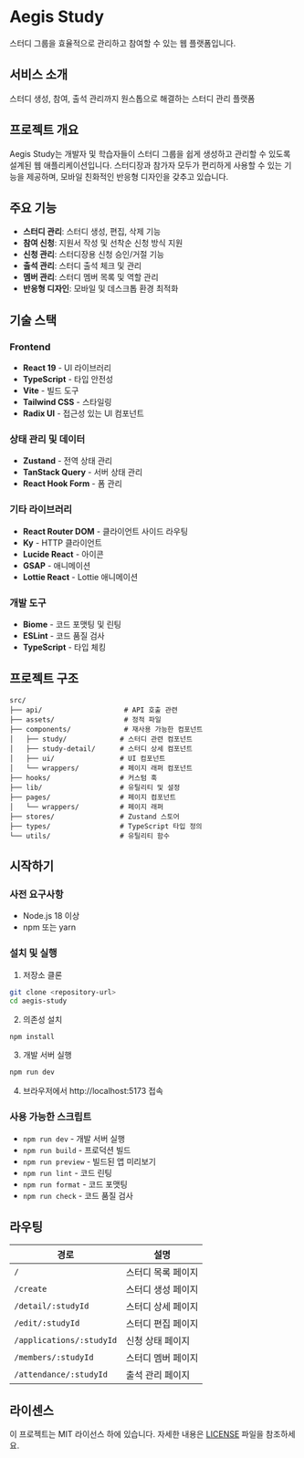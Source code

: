 # Aegis Study

스터디 그룹을 효율적으로 관리하고 참여할 수 있는 웹 플랫폼입니다.

## 서비스 소개

스터디 생성, 참여, 출석 관리까지 원스톱으로 해결하는 스터디 관리 플랫폼

## 프로젝트 개요

Aegis Study는 개발자 및 학습자들이 스터디 그룹을 쉽게 생성하고 관리할 수 있도록 설계된 웹 애플리케이션입니다. 스터디장과 참가자 모두가 편리하게 사용할 수 있는 기능을 제공하며, 모바일 친화적인 반응형 디자인을 갖추고 있습니다.

## 주요 기능

- **스터디 관리**: 스터디 생성, 편집, 삭제 기능
- **참여 신청**: 지원서 작성 및 선착순 신청 방식 지원
- **신청 관리**: 스터디장용 신청 승인/거절 기능
- **출석 관리**: 스터디 출석 체크 및 관리
- **멤버 관리**: 스터디 멤버 목록 및 역할 관리
- **반응형 디자인**: 모바일 및 데스크톱 환경 최적화

## 기술 스택

### Frontend
- **React 19** - UI 라이브러리
- **TypeScript** - 타입 안전성
- **Vite** - 빌드 도구
- **Tailwind CSS** - 스타일링
- **Radix UI** - 접근성 있는 UI 컴포넌트

### 상태 관리 및 데이터
- **Zustand** - 전역 상태 관리
- **TanStack Query** - 서버 상태 관리
- **React Hook Form** - 폼 관리

### 기타 라이브러리
- **React Router DOM** - 클라이언트 사이드 라우팅
- **Ky** - HTTP 클라이언트
- **Lucide React** - 아이콘
- **GSAP** - 애니메이션
- **Lottie React** - Lottie 애니메이션

### 개발 도구
- **Biome** - 코드 포맷팅 및 린팅
- **ESLint** - 코드 품질 검사
- **TypeScript** - 타입 체킹

## 프로젝트 구조

```
src/
├── api/                    # API 호출 관련
├── assets/                 # 정적 파일
├── components/             # 재사용 가능한 컴포넌트
│   ├── study/             # 스터디 관련 컴포넌트
│   ├── study-detail/      # 스터디 상세 컴포넌트
│   ├── ui/                # UI 컴포넌트
│   └── wrappers/          # 페이지 래퍼 컴포넌트
├── hooks/                 # 커스텀 훅
├── lib/                   # 유틸리티 및 설정
├── pages/                 # 페이지 컴포넌트
│   └── wrappers/          # 페이지 래퍼
├── stores/                # Zustand 스토어
├── types/                 # TypeScript 타입 정의
└── utils/                 # 유틸리티 함수
```

## 시작하기

### 사전 요구사항

- Node.js 18 이상
- npm 또는 yarn

### 설치 및 실행

1. 저장소 클론
```bash
git clone <repository-url>
cd aegis-study
```

2. 의존성 설치
```bash
npm install
```

3. 개발 서버 실행
```bash
npm run dev
```

4. 브라우저에서 http://localhost:5173 접속

### 사용 가능한 스크립트

- `npm run dev` - 개발 서버 실행
- `npm run build` - 프로덕션 빌드
- `npm run preview` - 빌드된 앱 미리보기
- `npm run lint` - 코드 린팅
- `npm run format` - 코드 포맷팅
- `npm run check` - 코드 품질 검사

## 라우팅

| 경로 | 설명 |
|------|------|
| `/` | 스터디 목록 페이지 |
| `/create` | 스터디 생성 페이지 |
| `/detail/:studyId` | 스터디 상세 페이지 |
| `/edit/:studyId` | 스터디 편집 페이지 |
| `/applications/:studyId` | 신청 상태 페이지 |
| `/members/:studyId` | 스터디 멤버 페이지 |
| `/attendance/:studyId` | 출석 관리 페이지 |

## 라이센스

이 프로젝트는 MIT 라이선스 하에 있습니다. 자세한 내용은 [LICENSE](LICENSE) 파일을 참조하세요.
